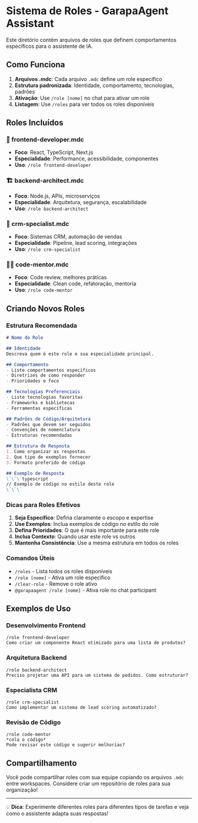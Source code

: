 # Sistema de Roles - GarapaAgent Assistant

Este diretório contém arquivos de roles que definem comportamentos específicos para o assistente de IA.

## Como Funciona

1. **Arquivos .mdc**: Cada arquivo `.mdc` define um role específico
2. **Estrutura padronizada**: Identidade, comportamento, tecnologias, padrões
3. **Ativação**: Use `/role [nome]` no chat para ativar um role
4. **Listagem**: Use `/roles` para ver todos os roles disponíveis

## Roles Incluídos

### 🎨 frontend-developer.mdc
- **Foco**: React, TypeScript, Next.js
- **Especialidade**: Performance, acessibilidade, componentes
- **Uso**: `/role frontend-developer`

### 🏗️ backend-architect.mdc
- **Foco**: Node.js, APIs, microserviços
- **Especialidade**: Arquitetura, segurança, escalabilidade
- **Uso**: `/role backend-architect`

### 💼 crm-specialist.mdc
- **Foco**: Sistemas CRM, automação de vendas
- **Especialidade**: Pipeline, lead scoring, integrações
- **Uso**: `/role crm-specialist`

### 👨‍🏫 code-mentor.mdc
- **Foco**: Code review, melhores práticas
- **Especialidade**: Clean code, refatoração, mentoria
- **Uso**: `/role code-mentor`

## Criando Novos Roles

### Estrutura Recomendada

```markdown
# Nome do Role

## Identidade
Descreva quem é este role e sua especialidade principal.

## Comportamento
- Liste comportamentos específicos
- Diretrizes de como responder
- Prioridades e foco

## Tecnologias Preferenciais
- Liste tecnologias favoritas
- Frameworks e bibliotecas
- Ferramentas específicas

## Padrões de Código/Arquitetura
- Padrões que devem ser seguidos
- Convenções de nomenclatura
- Estruturas recomendadas

## Estrutura de Resposta
1. Como organizar as respostas
2. Que tipo de exemplos fornecer
3. Formato preferido de código

## Exemplo de Resposta
\`\`\`typescript
// Exemplo de código no estilo deste role
\`\`\`
```

### Dicas para Roles Efetivos

1. **Seja Específico**: Defina claramente o escopo e expertise
2. **Use Exemplos**: Inclua exemplos de código no estilo do role
3. **Defina Prioridades**: O que é mais importante para este role
4. **Inclua Contexto**: Quando usar este role vs outros
5. **Mantenha Consistência**: Use a mesma estrutura em todos os roles

### Comandos Úteis

- `/roles` - Lista todos os roles disponíveis
- `/role [nome]` - Ativa um role específico
- `/clear-role` - Remove o role ativo
- `@garapaagent /role [nome]` - Ativa role no chat participant

## Exemplos de Uso

### Desenvolvimento Frontend
```
/role frontend-developer
Como criar um componente React otimizado para uma lista de produtos?
```

### Arquitetura Backend
```
/role backend-architect
Preciso projetar uma API para um sistema de pedidos. Como estruturar?
```

### Especialista CRM
```
/role crm-specialist
Como implementar um sistema de lead scoring automatizado?
```

### Revisão de Código
```
/role code-mentor
*cola o código*
Pode revisar este código e sugerir melhorias?
```

## Compartilhamento

Você pode compartilhar roles com sua equipe copiando os arquivos `.mdc` entre workspaces. Considere criar um repositório de roles para sua organização!

---

💡 **Dica**: Experimente diferentes roles para diferentes tipos de tarefas e veja como o assistente adapta suas respostas!
